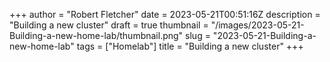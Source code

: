 +++
author = "Robert Fletcher"
date = 2023-05-21T00:51:16Z
description = "Building a new cluster"
draft = true
thumbnail = "/images/2023-05-21-Building-a-new-home-lab/thumbnail.png"
slug = "2023-05-21-Building-a-new-home-lab"
tags = ["Homelab"]
title = "Building a new cluster"
+++